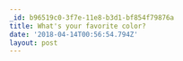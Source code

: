 ```yaml
---
_id: b96519c0-3f7e-11e8-b3d1-bf854f79876a
title: What's your favorite color?
date: '2018-04-14T00:56:54.794Z'
layout: post
---
```

 
